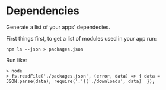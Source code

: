 # Dependencies

Generate a list of your apps' dependecies.

First things first, to get a list of modules used in your app run:

```
npm ls --json > packages.json
```

Run like:

```
> node
> fs.readFile('./packages.json', (error, data) => { data = JSON.parse(data); require('.')('./downloads', data)  });
```
